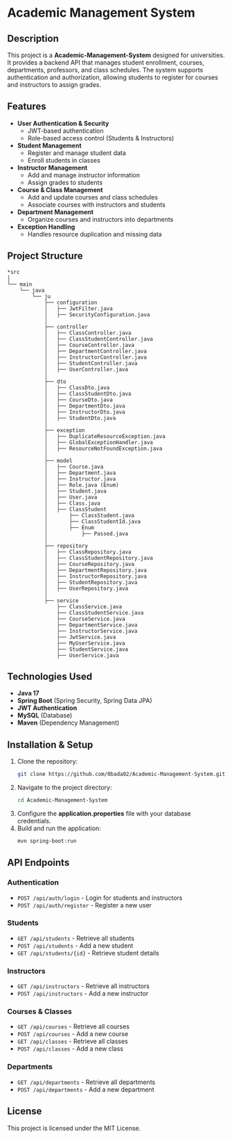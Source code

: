 # Academic Management System

## Description
This project is a **Academic-Management-System** designed for universities. It provides a backend API that manages student enrollment, courses, departments, professors, and class schedules. The system supports authentication and authorization, allowing students to register for courses and instructors to assign grades.

## Features
- **User Authentication & Security**
  - JWT-based authentication
  - Role-based access control (Students & Instructors)
- **Student Management**
  - Register and manage student data
  - Enroll students in classes
- **Instructor Management**
  - Add and manage instructor information
  - Assign grades to students
- **Course & Class Management**
  - Add and update courses and class schedules
  - Associate courses with instructors and students
- **Department Management**
  - Organize courses and instructors into departments
- **Exception Handling**
  - Handles resource duplication and missing data
  
## Project Structure
```
*src
│
└── main
    └── java
        └── ju
            ├── configuration
            │   ├── JwtFilter.java
            │   ├── SecurityConfiguration.java
            │
            ├── controller
            │   ├── ClassController.java
            │   ├── ClassStudentController.java
            │   ├── CourseController.java
            │   ├── DepartmentController.java
            │   ├── InstructorController.java
            │   ├── StudentController.java
            │   ├── UserController.java
            │
            ├── dto
            │   ├── ClassDto.java
            │   ├── ClassStudentDto.java
            │   ├── CourseDto.java
            │   ├── DepartmentDto.java
            │   ├── InstructorDto.java
            │   ├── StudentDto.java
            │
            ├── exception
            │   ├── DuplicateResourceException.java
            │   ├── GlobalExceptionHandler.java
            │   ├── ResourceNotFoundException.java
            │
            ├── model
            │   ├── Course.java
            │   ├── Department.java
            │   ├── Instructor.java
            │   ├── Role.java (Enum)
            │   ├── Student.java
            │   ├── User.java
            │   ├── Class.java
            │   ├── ClassStudent
            │       ├── ClassStudent.java
            │       ├── ClassStudentId.java
            │       ├── Enum
            │           ├── Passed.java
            │
            ├── repository
            │   ├── ClassRepository.java
            │   ├── ClassStudentRepository.java
            │   ├── CourseRepository.java
            │   ├── DepartmentRepository.java
            │   ├── InstructorRepository.java
            │   ├── StudentRepository.java
            │   ├── UserRepository.java
            │
            ├── service
                ├── ClassService.java
                ├── ClassStudentService.java
                ├── CourseService.java
                ├── DepartmentService.java
                ├── InstructorService.java
                ├── JwtService.java
                ├── MyUserService.java
                ├── StudentService.java
                ├── UserService.java
```

## Technologies Used
- **Java 17**
- **Spring Boot** (Spring Security, Spring Data JPA)
- **JWT Authentication**
- **MySQL** (Database)
- **Maven** (Dependency Management)

## Installation & Setup
1. Clone the repository:
   ```sh
   git clone https://github.com/0bada02/Academic-Management-System.git
   ```
2. Navigate to the project directory:
   ```sh
   cd Academic-Management-System
   ```
3. Configure the **application.properties** file with your database credentials.
4. Build and run the application:
   ```sh
   mvn spring-boot:run
   ```

## API Endpoints
### Authentication
- `POST /api/auth/login` - Login for students and instructors
- `POST /api/auth/register` - Register a new user

### Students
- `GET /api/students` - Retrieve all students
- `POST /api/students` - Add a new student
- `GET /api/students/{id}` - Retrieve student details

### Instructors
- `GET /api/instructors` - Retrieve all instructors
- `POST /api/instructors` - Add a new instructor

### Courses & Classes
- `GET /api/courses` - Retrieve all courses
- `POST /api/courses` - Add a new course
- `GET /api/classes` - Retrieve all classes
- `POST /api/classes` - Add a new class

### Departments
- `GET /api/departments` - Retrieve all departments
- `POST /api/departments` - Add a new department

## License
This project is licensed under the MIT License.
